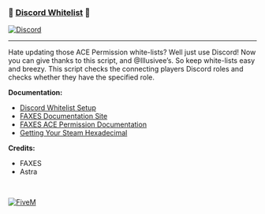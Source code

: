 ### 📠 [Discord Whitelist][5mlink] 📠

[![Discord](https://faxes.zone/i/9wkr3.png)](https://faxes.zone/discord)

----

Hate updating those ACE Permission white-lists? Well just use Discord! Now you can give thanks to this script, and @Illusivee’s. So keep white-lists easy and breezy. This script checks the connecting players Discord roles and checks whether they have the specified role.

**Documentation:**
- [Discord Whitelist Setup](https://docs.faxes.zone/docs/discord-whitelist-setup)
- [FAXES Documentation Site](https://docs.faxes.zone/docs)
- [FAXES ACE Permission Documentation](https://docs.faxes.zone/docs/aceperms)
- [Getting Your Steam Hexadecimal](https://docs.faxes.zone/docs/getting-your-steam-hex)

**Credits:**
- FAXES
- Astra

<br />

[![FiveM](https://faxes.zone/i/r5byi.png)][5mlink]

[5mlink]: https://forum.cfx.re/t/251333
